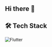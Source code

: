 ## Hi there 👋

## 🛠 Tech Stack

![Flutter](https://img.shields.io/badge/Flutter-02569B?style=for-the-badge&logo=flutter&logoColor=white)
